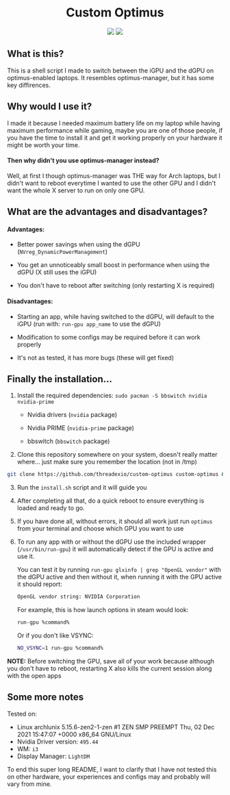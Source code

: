 <div align="center">

<h1>Custom Optimus</h1>
<img src="https://img.shields.io/github/license/threadexio/custom-optimus?style=for-the-badge"/>
<img src="https://img.shields.io/badge/NVIDIA-OPTIMUS-green?style=for-the-badge&logo=nvidia"/>

</div>

## What is this?

This is a shell script I made to switch between the iGPU and the dGPU on optimus-enabled laptops. It resembles optimus-manager, but it has some key diffirences.

## Why would I use it?

I made it because I needed maximum battery life on my laptop while having maximum performance while gaming, maybe you are one of those people, if you have the time to install it and get it working properly on your hardware it might be worth your time.

#### Then why didn't you use optimus-manager instead?

Well, at first I though optimus-manager was THE way for Arch laptops, but I didn't want to reboot everytime I wanted to use the other GPU and I didn't want the whole X server to run on only one GPU.

## What are the advantages and disadvantages?

#### Advantages:

-   Better power savings when using the dGPU (`NVreg_DynamicPowerManagement`)

-   You get an unnoticeably small boost in performance when using the dGPU (X still uses the iGPU)

-   You don't have to reboot after switching (only restarting X is required)

#### Disadvantages:

-   Starting an app, while having switched to the dGPU, will default to the iGPU (run with: `run-gpu app_name` to use the dGPU)

-   Modification to some configs may be required before it can work properly

-   It's not as tested, it has more bugs (these will get fixed)

## Finally the installation...

1. Install the required dependencies: `sudo pacman -S bbswitch nvidia nvidia-prime`

    - Nvidia drivers (`nvidia` package)

    - Nvidia PRIME (`nvidia-prime` package)

    - bbswitch (`bbswitch` package)

2. Clone this repository somewhere on your system, doesn't really matter where... just make sure you remember the location (not in /tmp)

```bash
git clone https://github.com/threadexio/custom-optimus custom-optimus && cd custom-optimus
```

3. Run the `install.sh` script and it will guide you

4. After completing all that, do a quick reboot to ensure everything is loaded and ready to go.

5. If you have done all, without errors, it should all work just run `optimus` from your terminal and choose which GPU you want to use

6. To run any app with or without the dGPU use the included wrapper (`/usr/bin/run-gpu`) it will automatically detect if the GPU is active and use it.

    You can test it by running `run-gpu glxinfo | grep "OpenGL vendor"` with the dGPU active and then without it, when running it with the GPU active it should report:

    ```bash
    OpenGL vendor string: NVIDIA Corporation
    ```

    For example, this is how launch options in steam would look:

    ```bash
    run-gpu %command%
    ```

    Or if you don't like VSYNC:

    ```bash
    NO_VSYNC=1 run-gpu %command%
    ```

**NOTE:** Before switching the GPU, save all of your work because although you don't have to reboot, restarting X also kills the current session along with the open apps

## Some more notes

Tested on:

-   Linux archlunix 5.15.6-zen2-1-zen #1 ZEN SMP PREEMPT Thu, 02 Dec 2021 15:47:07 +0000 x86_64 GNU/Linux
-   Nvidia Driver version: `495.44`
-   WM: `i3`
-   Display Manager: `LightDM`

To end this super long README, I want to clarify that I have not tested this on other hardware, your experiences and configs may and probably will vary from mine.
